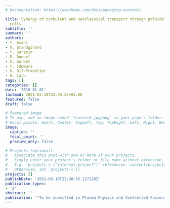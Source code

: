 ```yaml
---
# Documentation: https://wowchemy.com/docs/managing-content/

title: Synergy of turbulent and neoclassical transport through poloidal convective
  cells
subtitle: ''
summary: ''
authors:
- Y. Asahi
- V. Grandgirard
- Y. Sarazin
- P. Donnel
- X. Garbet
- Y. Idomura
- G. Dif-Pradalier
- G. Latu
tags: []
categories: []
date: '2018-01-01'
lastmod: 2021-03-18T23:38:55+01:00
featured: false
draft: false

# Featured image
# To use, add an image named `featured.jpg/png` to your page's folder.
# Focal points: Smart, Center, TopLeft, Top, TopRight, Left, Right, BottomLeft, Bottom, BottomRight.
image:
  caption: ''
  focal_point: ''
  preview_only: false

# Projects (optional).
#   Associate this post with one or more of your projects.
#   Simply enter your project's folder or file name without extension.
#   E.g. `projects = ["internal-project"]` references `content/project/deep-learning/index.md`.
#   Otherwise, set `projects = []`.
projects: []
publishDate: '2021-03-18T22:38:55.127220Z'
publication_types:
- '2'
abstract: ''
publication: '*To be submitted in Plasma Physics and Controlled Fusion*'
---
```

